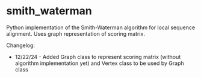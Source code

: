 # smith_waterman
Python implementation of the Smith-Waterman algorithm for local sequence alignment. Uses graph representation of scoring matrix.

Changelog:
- 12/22/24 - Added Graph class to represent scoring matrix (without algorithm implementation yet) and Vertex class to be used by Graph class  
